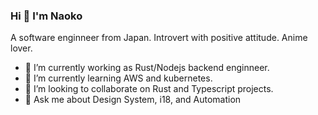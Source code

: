 ### Hi 👋 I'm Naoko

A software enginneer from Japan. Introvert with positive attitude. Anime lover.

- 🔭 I’m currently working as Rust/Nodejs backend enginneer. 
- 🌱 I’m currently learning AWS and kubernetes.
- 👯 I’m looking to collaborate on Rust and Typescript projects.
- 💬 Ask me about Design System, i18, and Automation  

